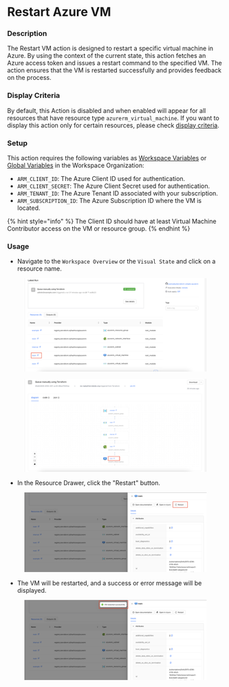 # Restart Azure VM

### Description&#x20;

The Restart VM action is designed to restart a specific virtual machine in Azure. By using the context of the current state, this action fetches an Azure access token and issues a restart command to the specified VM. The action ensures that the VM is restarted successfully and provides feedback on the process.

### Display Criteria

By default, this Action is disabled and when enabled will appear for all resources that have resource type `azurerm_virtual_machine`. If you want to display this action only for certain resources, please check [display criteria](restart-azure-vm.md#display-criteria).

### Setup

This action requires the following variables as [Workspace Variables](../../variables.md#workspace-specific-variables) or [Global Variables](../../../organizations/global-variables.md) in the Workspace Organization:

* `ARM_CLIENT_ID`: The Azure Client ID used for authentication.&#x20;
* `ARM_CLIENT_SECRET`: The Azure Client Secret used for authentication.
* `ARM_TENANT_ID`: The Azure Tenant ID associated with your subscription.
* `ARM_SUBSCRIPTION_ID`: The Azure Subscription ID where the VM is located.

{% hint style="info" %}
The Client ID should have at least Virtual Machine Contributor access on the VM or resource group.
{% endhint %}

### Usage

* Navigate to the `Workspace Overview` or the `Visual State` and click on a resource name.

<figure><img src="../../../../.gitbook/assets/image (393).png" alt=""><figcaption></figcaption></figure>

<figure><img src="../../../../.gitbook/assets/image (394).png" alt=""><figcaption></figcaption></figure>

* In the Resource Drawer, click the "Restart" button.

<figure><img src="../../../../.gitbook/assets/image (18).png" alt=""><figcaption></figcaption></figure>

* The VM will be restarted, and a success or error message will be displayed.

<figure><img src="../../../../.gitbook/assets/image (1) (1) (1).png" alt=""><figcaption></figcaption></figure>
